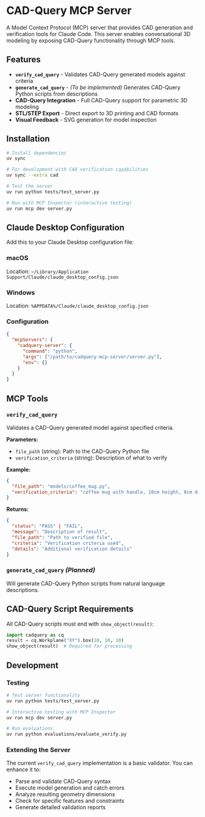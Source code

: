 # CAD-Query MCP Server

A Model Context Protocol (MCP) server that provides CAD generation and verification tools for Claude Code. This server enables conversational 3D modeling by exposing CAD-Query functionality through MCP tools.

## Features

- **`verify_cad_query`** - Validates CAD-Query generated models against criteria
- **`generate_cad_query`** - *(To be implemented)* Generates CAD-Query Python scripts from descriptions
- **CAD-Query Integration** - Full CAD-Query support for parametric 3D modeling
- **STL/STEP Export** - Direct export to 3D printing and CAD formats
- **Visual Feedback** - SVG generation for model inspection

## Installation

```bash
# Install dependencies
uv sync

# For development with CAD verification capabilities
uv sync --extra cad

# Test the server
uv run python tests/test_server.py

# Run with MCP Inspector (interactive testing)
uv run mcp dev server.py
```

## Claude Desktop Configuration

Add this to your Claude Desktop configuration file:

### macOS
Location: `~/Library/Application Support/Claude/claude_desktop_config.json`

### Windows
Location: `%APPDATA%/Claude/claude_desktop_config.json`

### Configuration
```json
{
  "mcpServers": {
    "cadquery-server": {
      "command": "python",
      "args": ["/path/to/cadquery-mcp-server/server.py"],
      "env": {}
    }
  }
}
```

## MCP Tools

### `verify_cad_query`

Validates a CAD-Query generated model against specified criteria.

**Parameters:**
- `file_path` (string): Path to the CAD-Query Python file
- `verification_criteria` (string): Description of what to verify

**Example:**
```json
{
  "file_path": "models/coffee_mug.py",
  "verification_criteria": "coffee mug with handle, 10cm height, 8cm diameter"
}
```

**Returns:**
```json
{
  "status": "PASS" | "FAIL",
  "message": "Description of result", 
  "file_path": "Path to verified file",
  "criteria": "Verification criteria used",
  "details": "Additional verification details"
}
```

### `generate_cad_query` *(Planned)*

Will generate CAD-Query Python scripts from natural language descriptions.

## CAD-Query Script Requirements

All CAD-Query scripts must end with `show_object(result)`:

```python
import cadquery as cq
result = cq.Workplane("XY").box(10, 10, 10)
show_object(result)  # Required for processing
```

## Development

### Testing
```bash
# Test server functionality
uv run python tests/test_server.py

# Interactive testing with MCP Inspector
uv run mcp dev server.py

# Run evaluations
uv run python evaluations/evaluate_verify.py
```

### Extending the Server

The current `verify_cad_query` implementation is a basic validator. You can enhance it to:

- Parse and validate CAD-Query syntax
- Execute model generation and catch errors
- Analyze resulting geometry dimensions
- Check for specific features and constraints
- Generate detailed validation reports